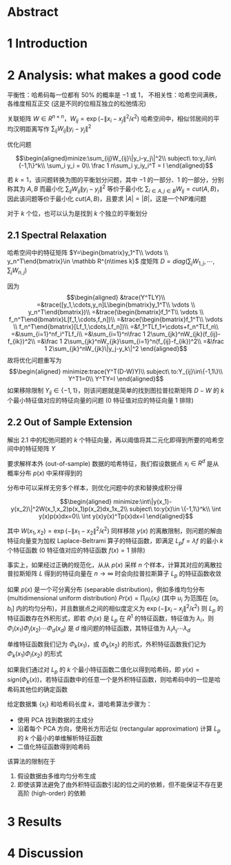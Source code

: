 # Abstract
# 1 Introduction
# 2 Analysis: what makes a good code
平衡性：哈希码每一位都有 $50\%$ 的概率是 $-1$ 或 $1$，
不相关性：哈希空间满秩，各维度相互正交 (这是不同的位相互独立的松弛情况)

关联矩阵 $W\in R^{n\times n}$，$W_{ij} = \exp(-\|x_i-x_j\|^2/\epsilon^2)$
哈希空间中，相似邻居间的平均汉明距离写作 $\sum_{ij} W_{ij}\|y_i - y_j\|^2$

优化问题

$$\begin{aligned}minize:\sum_{ij}W_{ij}\|y_i-y_j\|^2\\
subject\ to:y_i\in\{-1,1\}^k\\
\sum_i y_i = 0\\
\frac 1 n\sum_i y_iy_i^T = I
\end{aligned}$$

若 $k=1$，该问题转换为图的平衡划分问题，其中 $-1$ 的一部分、$1$ 的一部分，分别称其为 $A,B$
而最小化 $\sum_{ij}W_{ij}\|y_i-y_j\|^2$ 等价于最小化 $\sum_{i \in A, j\in B}W_{ij} = cut(A, B)$，因此该问题等价于最小化 $cut(A,B)$，且要求 $|A| = |B|$，这是一个NP难问题

对于 $k$ 个位，也可以认为是找到 $k$ 个独立的平衡划分

## 2.1 Spectral Relaxation
哈希空间中的特征矩阵 $Y=\begin{bmatrix}y_1^T\\ \vdots \\ y_n^T\end{bmatrix}\in \mathbb R^{n\times k}$
度矩阵 $D = diag(\sum_j W_{1,j},\cdots, \sum_j W_{n,j})$

因为 $$\begin{aligned}
&trace(Y^TLY)\\
=&trace([y_1,\cdots,y_n]L\begin{bmatrix}y_1^T\\ \vdots \\ y_n^T\end{bmatrix})\\
=&trace(\begin{bmatrix}f_1^T\\ \vdots \\ f_n^T\end{bmatrix}L[f_1,\cdots,f_n])\\
=&trace(\begin{bmatrix}f_1^T\\ \vdots \\ f_n^T\end{bmatrix}[Lf_1,\cdots,Lf_n])\\
=&f_1^TLf_1+\cdots+f_n^TLf_n\\
=&\sum_{i=1}^nf_i^TLf_i\\
=&\sum_{i=1}^n\frac 1 2\sum_{jk}^nW_{jk}(f_{ij}-f_{ik})^2\\
=&\frac 1 2\sum_{jk}^nW_{jk}\sum_{i=1}^n(f_{ij}-f_{ik})^2\\
=&\frac 1 2\sum_{jk}^nW_{jk}\|y_j-y_k\|^2
\end{aligned}$$
故将优化问题重写为
$$\begin{aligned}
minimize:trace(Y^T(D-W)Y)\\
subject\ to:Y_{ij}\in\{-1,1\}\\
Y^T1=0\\
Y^TY=I
\end{aligned}$$
如果移除限制 $Y_{ij}\in\{-1,1\}$，则该问题就是简单的找到图拉普拉斯矩阵 $D-W$ 的 $k$ 个最小特征值对应的特征向量的问题 ($0$ 特征值对应的特征向量 $1$ 排除)

## 2.2 Out of Sample Extension
解出 2.1 中的松弛问题的 $k$ 个特征向量，再以阈值将其二元化即得到所要的哈希空间中的特征矩阵 $Y$

要求解样本外 (out-of-sample) 数据的哈希特征，我们假设数据点 $x_i\in R^d$ 是从概率分布 $p(x)$ 中采样得到的

分布中可以采样无穷多个样本，则优化问题中的求和替换成积分得

$$\begin{aligned}
minimize:\int\|y(x_1)-y(x_2)\|^2W(x_1,x_2)p(x_1)p(x_2)dx_1x_2\\
subject\ to:y(x)\in \{-1,1\}^k\\
\int y(x)p(x)dx=0\\
\int y(x)y(x)^Tp(x)dx=I
\end{aligned}$$

其中 $W(x_1,x_2)=\exp(-\|x_1-x_2\|^2/\epsilon^2)$
同样移除 $y(x)$ 的离散限制，则问题的解由特征向量变为加权 Laplace-Beltrami 算子的特征函数，即满足 $L_pf=\lambda f$ 的最小 $k$ 个特征函数 ($0$ 特征值对应的特征函数 $f(x)=1$ 排除)

事实上，如果经过正确的规范化，从从 $p(x)$ 采样 $n$ 个样本，计算其对应的离散拉普拉斯矩阵 $L$ 得到的特征向量在 $n\to\infty$ 时会向拉普拉斯算子 $L_p$ 的特征函数收敛

如果 $p(x)$ 是一个可分离分布 (separable distribution)，例如多维均匀分布 (multidimensional uniform distribution) $Pr(x) = \prod_iu_i(x_i)$ (其中 $u_i$ 为范围在 $[a_i,b_i]$ 内的均匀分布)，并且数据点之间的相似度定义为 $\exp(-\|x_i-x_j\|^2/\epsilon^2)$
则 $L_p$ 的特征函数存在外积形式，即若 $\Phi_i(x)$ 是 $L_p$ 在 $R^1$ 的特征函数，特征值为 $\lambda_i$，则 $\Phi_i(x_1)\Phi_j(x_2)\cdots\Phi_d(x_d)$ 是 $d$ 维问题的特征函数，其特征值为 $\lambda_i\lambda_j\cdots\lambda_d$

单维特征函数我们记为 $\Phi_k(x_1)$，或 $\Phi_k(x_2)$ 的形式，外积特征函数我们记为 $\Phi_k(x_1)\Phi_l(x_2)$ 的形式

如果我们通过对 $L_p$ 的 $k$ 个最小特征函数二值化以得到哈希码，即 $y(x) = sign(\Phi_k(x))$，若特征函数中的任意一个是外积特征函数，则哈希码中的一位是哈希码其他位的确定函数

给定数据集 $\{x_i\}$ 和哈希码长度 $k$，谱哈希算法步骤为：
- 使用 PCA 找到数据的主成分
- 沿着每个 PCA 方向，使用长方形近似 (rectangular approximation) 计算 $L_p$ 的 $k$ 个最小的单维解析特征函数
- 二值化特征函数得到哈希码

该算法的限制在于
1. 假设数据由多维均匀分布生成
2. 即使该算法避免了由外积特征函数引起的位之间的依赖，但不能保证不存在更高阶 (high-order) 的依赖

# 3 Results
# 4 Discussion
